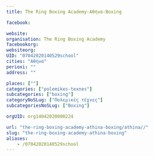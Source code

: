 ```yaml
---
title: The Ring Boxing Academy-Αθήνα-Boxing

facebook:

website:
organisation: The Ring Boxing Academy
facebookorg:
websiteorg:
UID: "07042020140529school"
cities: "Αθήνα"
perioxi: ""
address: ""

places: [""]
categories: ["polemikes-texnes"]
subcategories: ["boxing"]
categoryNoSLug: ["Πολεμικές τέχνες"]
subcategoriesNoSLug: ["Boxing"]

orgUID: org14042020000224

url: "the-ring-boxing-academy-athina-boxing/athina//"
slug: "the-ring-boxing-academy-athina-boxing"
aliases:
    - /07042020140529school
---
```





